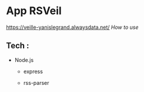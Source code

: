# App RSVeil
https://veille-yanislegrand.alwaysdata.net/
*How to use*
## Tech :
- Node.js
    - express
        
    - rss-parser
